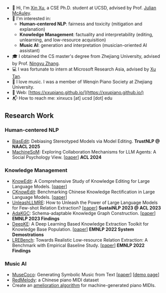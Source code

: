 - 👋 Hi, I'm [Xin Xu](https://scholar.google.com/citations?user=KBdTqoEAAAAJ&hl=en), a CSE Ph.D. student at UCSD, advised by Prof. [Julian McAuley](https://cseweb.ucsd.edu/~jmcauley/).
- 👀 I'm interested in:
    - **Human-centered NLP**: fairness and toxicity (mitigation and explanation)
    - **Knowledge Management**: factuality and interpretability (editing, unlearning, and low-resource acquisition)
    - **Music AI**: generation and interpretation (musician-oriented AI assistant)
- 🎓 I obtained the CS master's degree from Zhejiang University, advised by Prof. [Ningyu Zhang](https://scholar.google.com/citations?user=xQDOPvsAAAAJ&hl=en).
- :computer: I was fortunate to intern at Microsoft Research Asia, advised by [Xu Tan](https://tan-xu.github.io/).
- 🎵 I love music. I was a member of Wenqin Piano Society at Zhejiang University.
- 🐾 Web: [https://xxupiano.github.io/](https://xxupiano.github.io/)
- 📬 How to reach me: xinxucs [at] ucsd [dot] edu

## Research Work

### Human-centered NLP
- [BiasEdit](https://github.com/zjunlp/BiasEdit): Debiasing Stereotyped Models via Model Editing. **TrustNLP @ NAACL 2025**
- [MachineSoM](https://github.com/zjunlp/MachineSoM): Exploring Collaboration Mechanisms for LLM Agents: A Social Psychology View. \[[paper](https://arxiv.org/abs/2310.02124)] **ACL 2024**

### Knowledge Management
- [KnowEdit](https://huggingface.co/datasets/zjunlp/KnowEdit): A Comprehensive Study of Knowledge Editing for Large Language Models. \[[paper](https://arxiv.org/abs/2401.01286)\]
- [CKnowEdit](https://github.com/zjunlp/EasyEdit/blob/main/examples/CKnowEdit.md): Benchmarking Chinese Knowledge Rectification in Large Language Models. \[[paper](https://arxiv.org/abs/2409.05806)\]
- [UnleashLLMRE](https://github.com/zjunlp/DeepKE/tree/main/example/llm/UnleashLLMRE): How to Unleash the Power of Large Language Models for Few-shot Relation Extraction? \[[paper](https://arxiv.org/abs/2305.01555)\] **SustaiNLP 2023 @ ACL 2023**
- [AdaKGC](https://github.com/zjunlp/AdaKGC): Schema-adaptable Knowledge Graph Construction. \[[paper](https://arxiv.org/abs/2305.08703)\] **EMNLP 2023 Findings**
- [DeepKE](http://deepke.openkg.cn/): A Deep Learning Based Knowledge Extraction Toolkit for Knowledge Base Population. \[[paper](https://arxiv.org/abs/2201.03335)\] **EMNLP 2022 System Demostrations**
- [LREBench](https://github.com/zjunlp/LREBench): Towards Realistic Low-resource Relation Extraction: A Benchmark with Empirical Baseline Study. \[[paper](https://arxiv.org/abs/2210.10678)] **EMNLP 2022 Findings**

### Music AI
- [MuseCoco](https://github.com/microsoft/muzic/tree/main/musecoco): Generating Symbolic Music from Text \[[paper](https://arxiv.org/abs/2306.00110)] \[[demo page](https://ai-muzic.github.io/musecoco/)\]
- [RedMelody](https://github.com/xxupiano/ChineseMusicTransformer): a Chinese piano MIDI dataset
- Create an [amelioration algorithm](https://github.com/xxupiano/ImprovingGeneratedPianoMIDI) for machine-generated piano MIDIs.



<!--
**xxupiano/xxupiano** is a ✨ _special_ ✨ repository because its `README.md` (this file) appears on your GitHub profile.

Here are some ideas to get you started:

- 🔭 I’m currently working on ...
- 🌱 I’m currently learning ...
- 👯 I’m looking to collaborate on ...
- 🤔 I’m looking for help with ...
- 💬 Ask me about ...
- 📫 How to reach me: ...
- 😄 Pronouns: ...
- ⚡ Fun fact: ...
-->
